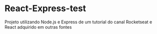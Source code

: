 # React-Express-test
Projeto utilizando Node.js e Express de um tutorial do canal Rocketseat e React adquirido em outras fontes
